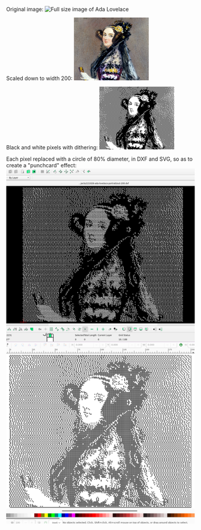 Original image:
![Full size image of Ada Lovelace](./docs/ada-fullsize.png)

Scaled down to width 200:
![Scaled down image of Ada Lovelace](./docs/ada-200.png)

Black and white pixels with dithering:
![Scaled down black and white image of Ada Lovelace](./docs/ada-200-bw.png)

Each pixel replaced with a circle of 80% diameter, in DXF and SVG, so as to
create a "punchcard" effect:
![DXF of Punchcard-styled image of Ada Lovelace](./docs/ada-dxf.png)
![SVG of Punchcard-styled image of Ada Lovelace](./docs/ada-svg.png)
